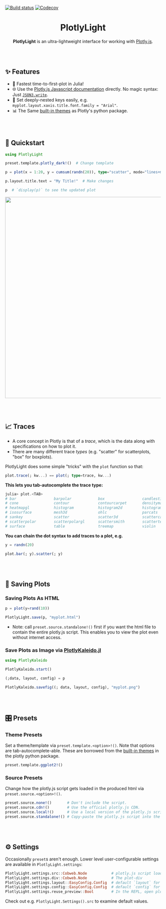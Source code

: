 [![Build status](https://github.com/JuliaComputing/PlotlyLight.jl/workflows/CI/badge.svg)](https://github.com/JuliaComputing/PlotlyLight.jl/actions?query=workflow%3ACI+branch%3Amaster)
[![Codecov](https://codecov.io/gh/JuliaComputing/PlotlyLight.jl/branch/master/graph/badge.svg)](https://codecov.io/gh/JuliaComputing/PlotlyLight.jl)

<h1 align="center">PlotlyLight</h1>

<p align="center"><b>PlotlyLight</b> is an ultra-lightweight interface for working with <a href="https://plotly.com/javascript">Plotly.js</a>.</p>

<br><br>

## ✨ Features

- 🚀 Fastest time-to-first-plot in Julia!
- 🌐 Use the [Plotly.js Javascript documentation](https://plotly.com/javascript/) directly.  No magic syntax: Just [`JSON3.write`](https://github.com/quinnj/JSON3.jl).
- 📂 Set deeply-nested keys easily, e.g. `myplot.layout.xaxis.title.font.family = "Arial"`.
- 📊 The Same [built-in themes](https://plotly.com/python/templates/) as Plotly's python package.

<br><br>

## 🚀 Quickstart

```julia
using PlotlyLight

preset.template.plotly_dark!()  # Change template

p = plot(x = 1:20, y = cumsum(randn(20)), type="scatter", mode="lines+markers")  # Make plot

p.layout.title.text = "My Title!"  # Make changes

p  # `display(p)` to see the updated plot
```


<p align="center">
    <img width=650 src="https://user-images.githubusercontent.com/8075494/213164013-3ba1a108-122a-4339-a0a2-fa2175fa06e3.png">
</p>

<br><br>

## 📈 Traces

- A core concept in Plotly is that of a *trace*, which is the data along with specifications on how to plot it.
- There are many different trace *types* (e.g. "scatter" for scatterplots, "box" for boxplots).


PlotlyLight does some simple "tricks" with the `plot` function so that:

```julia
plot.trace(; kw...) == plot(; type=trace, kw...)
```

**This lets you tab-autocomplete the trace type:**

```julia
julia> plot.<TAB>
# bar                 barpolar            box                 candlestick         carpet              choropleth          choroplethmapbox
# cone                contour             contourcarpet       densitymapbox       funnel              funnelarea          heatmap
# heatmapgl           histogram           histogram2d         histogram2dcontour  icicle              image               indicator
# isosurface          mesh3d              ohlc                parcats             parcoords           pie                 pointcloud
# sankey              scatter             scatter3d           scattercarpet       scattergeo          scattergl           scattermapbox
# scatterpolar        scatterpolargl      scattersmith        scatterternary      splom               streamtube          sunburst
# surface             table               treemap             violin              volume              waterfall
```

**You can chain the dot syntax to add traces to a plot, e.g.**

```julia
y = randn(20)

plot.bar(; y).scatter(; y)
```

<br><br>

## 📄 Saving Plots

### Saving Plots As HTML

```julia
p = plot(y=rand(10))

PlotlyLight.save(p, "myplot.html")
```

- Note: call `preset.source.standalone!()` first if you want the html file to contain the entire plotly.js script.  This enables you to view the plot even without internet access.


### Save Plots as Image via [PlotlyKaleido.jl](https://github.com/JuliaPlots/PlotlyKaleido.jl)

```julia
using PlotlyKaleido

PlotlyKaleido.start()

(;data, layout, config) = p

PlotlyKaleido.savefig((; data, layout, config), "myplot.png")
```

<br><br>

## 🎛️ Presets

### Theme Presets

Set a theme/template via `preset.template.<option>!()`.  Note that options are tab-autocomplete-able.  These are borrowed from the [built-in themes](https://plotly.com/python/templates/) in the plotly python package.

```julia
preset.template.ggplot2!()
```

### Source Presets

Change how the plotly.js script gets loaded in the produced html via `preset.source.<option>!()`.

```julia
preset.source.none!()       # Don't include the script.
preset.source.cdn!()        # Use the official plotly.js CDN.
preset.source.local!()      # Use a local version of the plotly.js script.
preset.source.standalone!() # Copy-paste the plotly.js script into the html output.
```

<br><br>

## ⚙️ Settings

Occasionally `preset`s aren't enough.  Lower level user-configurable settings are available in `PlotlyLight.settings`:

```julia
PlotlyLight.settings.src::Cobweb.Node           # plotly.js script loader
PlotlyLight.settings.div::Cobweb.Node           # The plot-div
PlotlyLight.settings.layout::EasyConfig.Config  # default `layout` for all plots
PlotlyLight.settings.config::EasyConfig.Config  # default `config` for all plots
PlotlyLight.settings.reuse_preview::Bool        # In the REPL, open plots in same page (true, the default) or different pages.
```

Check out e.g. `PlotlyLight.Settings().src` to examine default values.
